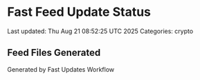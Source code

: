 # Fast Feed Update Status
Last updated: Thu Aug 21 08:52:25 UTC 2025
Categories: crypto

## Feed Files Generated

Generated by Fast Updates Workflow
